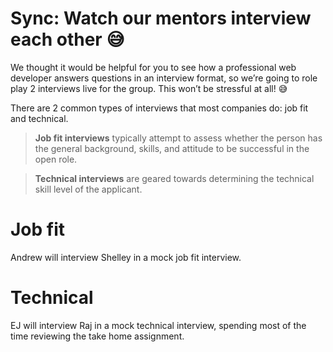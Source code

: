# Sync: Watch our mentors interview each other 😅

We thought it would be helpful for you to see how a professional web developer answers questions in an interview format, so we’re going to role play 2 interviews live for the group. This won’t be stressful at all! 😅

There are 2 common types of interviews that most companies do: job fit and technical. 

> **Job fit interviews** typically attempt to assess whether the person has the general background, skills, and attitude to be successful in the open role. 


> **Technical interviews** are geared towards determining the technical skill level of the applicant.

# Job fit

Andrew will interview Shelley in a mock job fit interview.

# Technical

EJ will interview Raj in a mock technical interview, spending most of the time reviewing the take home assignment.

